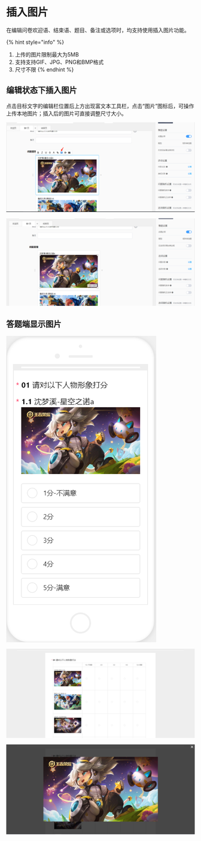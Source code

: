 # 插入图片

在编辑问卷欢迎语、结束语、题目、备注或选项时，均支持使用插入图片功能。

{% hint style="info" %}
1. 上传的图片限制最大为5MB
2. 支持支持GIF、JPG、PNG和BMP格式
3. 尺寸不限
{% endhint %}

## 编辑状态下插入图片

点击目标文字的编辑栏位置后上方出现富文本工具栏，点击“图片”图标后，可操作上传本地图片；插入后的图片可直接调整尺寸大小。

![富文本工具栏中点击插入图片](../../../.gitbook/assets/Snipaste_2023-10-10_16-37-46.png)

![支持调整图片尺寸](../../../.gitbook/assets/Snipaste_2023-10-10_16-38-01.png)

## 答题端显示图片

![移动答题端显示图片](<../../../.gitbook/assets/image (61).png>)

![PC答题端显示图片](<../../../.gitbook/assets/image (571).png>)

![PC答题端支持放大图片](<../../../.gitbook/assets/image (715).png>)

